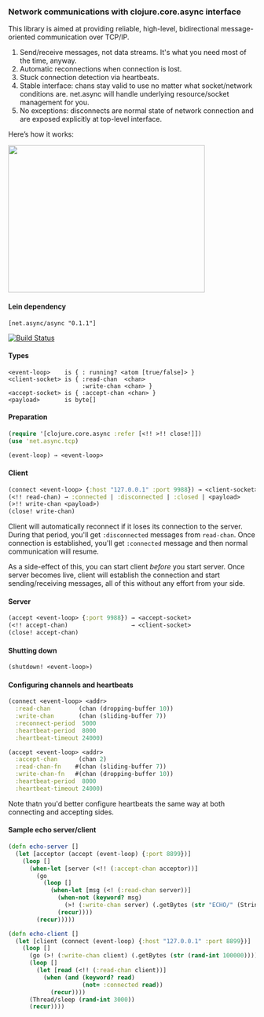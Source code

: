 ### Network communications with clojure.core.async interface

This library is aimed at providing reliable, high-level, bidirectional message-oriented communication over TCP/IP.

1. Send/receive messages, not data streams. It's what you need most of the time, anyway.
2. Automatic reconnections when connection is lost.
3. Stuck connection detection via heartbeats.
4. Stable interface: chans stay valid to use no matter what socket/network conditions are. net.async will handle underlying resource/socket management for you.
5. No exceptions: disconnects are normal state of network connection and are exposed explicitly at top-level interface.

Here’s how it works:

<img src="https://s.tonsky.me/lj/net.async.tcp_scheme.jpg" width=400 height=300/>

#### Lein dependency

    [net.async/async "0.1.1"]

[![Build Status](https://travis-ci.org/tonsky/net.async.png?branch=master)](https://travis-ci.org/tonsky/net.async)

#### Types

    <event-loop>    is { : running? <atom [true/false]> }
    <client-socket> is { :read-chan  <chan>
                         :write-chan <chan> }
    <accept-socket> is { :accept-chan <chan> }
    <payload>       is byte[]

#### Preparation

```clojure
(require '[clojure.core.async :refer [<!! >!! close!]])
(use 'net.async.tcp)

(event-loop) → <event-loop>
```

#### Client

```clojure
(connect <event-loop> {:host "127.0.0.1" :port 9988}) → <client-socket>
(<!! read-chan) → :connected | :disconnected | :closed | <payload>
(>!! write-chan <payload>)
(close! write-chan)
```

Client will automatically reconnect if it loses its connection to the server. During that period, you'll get `:disconnected` messages from `read-chan`. Once connection is established, you'll get `:connected` message and then normal communication will resume.

As a side-effect of this, you can start client *before* you start server. Once server becomes live, client will establish the connection and start sending/receiving messages, all of this without any effort from your side.

#### Server

```clojure
(accept <event-loop> {:port 9988}) → <accept-socket>
(<!! accept-chan)                  → <client-socket>
(close! accept-chan)
```

#### Shutting down

```clojure
(shutdown! <event-loop>)
```

#### Configuring channels and heartbeats

```clojure
(connect <event-loop> <addr>
  :read-chan        (chan (dropping-buffer 10))
  :write-chan       (chan (sliding-buffer 7))
  :reconnect-period  5000
  :heartbeat-period  8000
  :heartbeat-timeout 24000)

(accept <event-loop> <addr>
  :accept-chan      (chan 2)
  :read-chan-fn    #(chan (sliding-buffer 7))
  :write-chan-fn   #(chan (dropping-buffer 10))
  :heartbeat-period  8000
  :heartbeat-timeout 24000)
```

Note thatn you'd better configure heartbeats the same way at both connecting and accepting sides.

#### Sample echo server/client

```clojure
(defn echo-server []
  (let [acceptor (accept (event-loop) {:port 8899})]
    (loop []
      (when-let [server (<!! (:accept-chan acceptor))]
        (go
          (loop []
            (when-let [msg (<! (:read-chan server))]
              (when-not (keyword? msg)
                (>! (:write-chan server) (.getBytes (str "ECHO/" (String. msg)))))
              (recur))))
        (recur)))))

(defn echo-client []
  (let [client (connect (event-loop) {:host "127.0.0.1" :port 8899})]
    (loop []
      (go (>! (:write-chan client) (.getBytes (str (rand-int 100000)))))
      (loop []
        (let [read (<!! (:read-chan client))]
          (when (and (keyword? read)
                     (not= :connected read))
            (recur))))
      (Thread/sleep (rand-int 3000))
      (recur))))
```

